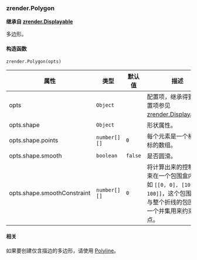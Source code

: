 ---
---

### zrender.Polygon

**继承自 [zrender.Displayable](#zrenderdisplayable)**

多边形。

#### 构造函数

`zrender.Polygon(opts)`

|属性|类型|默认值|描述|
|---|---|---|---|
|opts|`Object`||配置项，继承得到的配置项参见 [zrender.Displayable](#zrenderdisplayable)。|
|opts.shape|`Object`||形状属性。|
|opts.shape.points|`number[][]`|`0`|每个元素是一个横纵坐标的数组。|
|opts.shape.smooth|`boolean`|`false`|是否圆滑。|
|opts.shape.smoothConstraint|`number[][]`|`0`|将计算出来的控制点约束在一个包围盒内。比如 `[[0, 0], [100, 100]]`，这个包围盒会与整个折线的包围盒做一个并集用来约束控制点。|

#### 相关

如果要创建仅含描边的多边形，请使用 [Polyline](#zrenderpolyline)。
